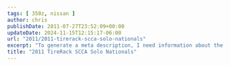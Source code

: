 ```yaml
---
tags: [ 350z, nissan ]
author: chris
publishDate: 2011-07-27T23:52:09+00:00
updateDate: 2024-11-15T12:15:17-06:00
url: "2011/2011-tirerack-scca-solo-nationals"
excerpt: "To generate a meta description, I need information about the content of the blog post. Could you please provide more details about the blog post?"
title: "2011 TireRack SCCA Solo Nationals"
---
```



